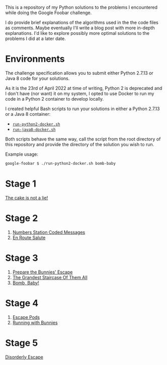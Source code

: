 This is a repository of my Python solutions to the problems I encountered while doing the Google Foobar challenge.

I do provide brief explanations of the algorithms used in the the code files as comments. Maybe eventually I'll write a blog post with more in-depth explanations. I'd like to explore possibly more optimal solutions to the problems I did at a later date.

Environments
============

The challenge specification allows you to submit either Python 2.7.13 or Java 8 code for your solutions.

As it is the 23rd of April 2022 at time of writing, Python 2 is deprecated and I don't have (nor want) it on my system, I opted to use Docker to run my code in a Python 2 container to develop locally.

I created helpful Bash scripts to run your solutions in either a Python 2.7.13 or a Java 8 container:
- [`run-python2-docker.sh`](run-python2-docker.sh)
- [`run-java8-docker.sh`](run-java8-docker.sh)

Both scripts behave the same way, call the script from the root directory of this repository and provide the directory of the solution you wish to run.

Example usage:
```bash
google-foobar $ ./run-python2-docker.sh bomb-baby
```

Stage 1
=======
[The cake is not a lie!](the-cake-is-not-a-lie)

Stage 2
=======
1. [Numbers Station Coded Messages](numbers-station-coded-messages)
2. [En Route Salute](en-route-salute)

Stage 3
=======
1. [Prepare the Bunnies' Escape](prepare-the-bunnies-escape)
2. [The Grandest Staircase Of Them All](the-grandest-staircase-of-them-all)
3. [Bomb, Baby!](bomb-baby)

Stage 4
=======
1. [Escape Pods](escape-pods)
2. [Running with Bunnies](running-with-bunnies)

Stage 5
=======
[Disorderly Escape](disorderly-escape)
